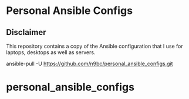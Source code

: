 # Personal Ansible Configs


## Disclaimer
This repository contains a copy of the Ansible configuration that I use for laptops, desktops as well as servers.


ansible-pull -U https://github.com/n9bc/personal_ansible_configs.git
# personal_ansible_configs
